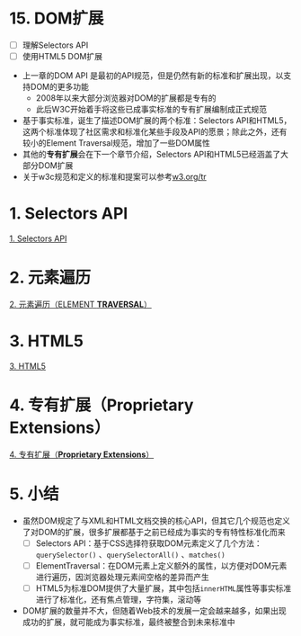# 15. DOM扩展

- [ ]  理解Selectors API
- [ ]  使用HTML5 DOM扩展
- 上一章的DOM API 是最初的API规范，但是仍然有新的标准和扩展出现，以支持DOM的更多功能
    - 2008年以来大部分浏览器对DOM的扩展都是专有的
    - 此后W3C开始着手将这些已成事实标准的专有扩展编制成正式规范
- 基于事实标准，诞生了描述DOM扩展的两个标准：Selectors API和HTML5，这两个标准体现了社区需求和标准化某些手段及API的愿景；除此之外，还有较小的Element Traversal规范，增加了一些DOM属性
- 其他的**专有扩展**会在下一个章节介绍，Selectors API和HTML5已经涵盖了大部分DOM扩展
- 关于w3c规范和定义的标准和提案可以参考[w3.org/tr](https://www.w3.org/TR/)

# 1. Selectors API

[1. Selectors API](15%20DOM%E6%89%A9%E5%B1%95/1%20Selectors%20API.md)

# 2. 元素遍历

[2. 元素遍历（ELEMENT **TRAVERSAL**）](15%20DOM%E6%89%A9%E5%B1%95/2%20%E5%85%83%E7%B4%A0%E9%81%8D%E5%8E%86%EF%BC%88ELEMENT%20TRAVERSAL%EF%BC%89.md)

# 3. HTML5

[3. HTML5](15%20DOM%E6%89%A9%E5%B1%95/3%20HTML5.md)

# 4. 专有扩展（**Proprietary Extensions**）

[4. 专有扩展（**Proprietary Extensions**）](15%20DOM%E6%89%A9%E5%B1%95/4%20%E4%B8%93%E6%9C%89%E6%89%A9%E5%B1%95%EF%BC%88Proprietary%20Extensions%EF%BC%89.md)

# 5. 小结

- 虽然DOM规定了与XML和HTML文档交换的核心API，但其它几个规范也定义了对DOM的扩展，很多扩展都基于之前已经成为事实的专有特性标准化而来
    - [ ]  Selectors API：基于CSS选择符获取DOM元素定义了几个方法：`querySelector()` 、`querySelectorAll()` 、`matches()`
    - [ ]  ElementTraversal：在DOM元素上定义额外的属性，以方便对DOM元素进行遍历，因浏览器处理元素间空格的差异而产生
    - [ ]  HTML5为标准DOM提供了大量扩展，其中包括`innerHTML`属性等事实标准进行了标准化，还有焦点管理，字符集，滚动等
- DOM扩展的数量并不大，但随着Web技术的发展一定会越来越多，如果出现成功的扩展，就可能成为事实标准，最终被整合到未来标准中